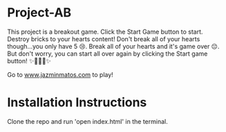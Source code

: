 # Project-AB

This project is a breakout game. Click the Start Game button to start. Destroy bricks to your hearts content! Don't break all of your hearts though...you only have 5 😢. Break all of your hearts and it's game over 😔. But don't worry, you can start all over again by clicking the Start game button! ✨🎉🎉🎉✨

Go to www.jazminmatos.com to play!

# Installation Instructions

Clone the repo and run 'open index.html' in the terminal.
